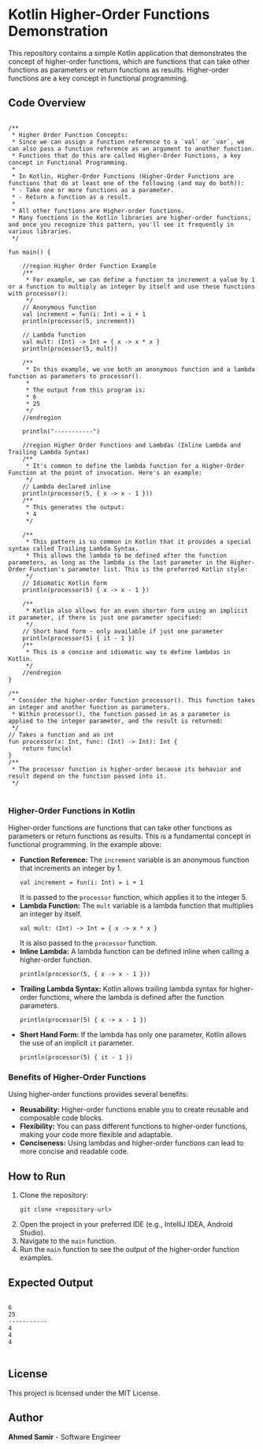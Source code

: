 <body>

<h1>Kotlin Higher-Order Functions Demonstration</h1>

<p>This repository contains a simple Kotlin application that demonstrates the concept of higher-order functions, which are functions that can take other functions as parameters or return functions as results. Higher-order functions are a key concept in functional programming.</p>

<h2>Code Overview</h2>

<pre>
<code>
/**
 * Higher Order Function Concepts:
 * Since we can assign a function reference to a `val` or `var`, we can also pass a function reference as an argument to another function.
 * Functions that do this are called Higher-Order Functions, a key concept in Functional Programming.
 *
 * In Kotlin, Higher-Order Functions (Higher-Order Functions are functions that do at least one of the following (and may do both)):
 * - Take one or more functions as a parameter.
 * - Return a function as a result.
 *
 * All other functions are Higher-order functions.
 * Many functions in the Kotlin libraries are higher-order functions, and once you recognize this pattern, you'll see it frequently in various libraries.
 */

fun main() {

    //region Higher Order Function Example
    /**
     * For example, we can define a function to increment a value by 1 or a function to multiply an integer by itself and use these functions with processor():
     */
    // Anonymous function
    val increment = fun(i: Int) = i + 1
    println(processor(5, increment))

    // Lambda function
    val mult: (Int) -> Int = { x -> x * x }
    println(processor(5, mult))

    /**
     * In this example, we use both an anonymous function and a lambda function as parameters to processor().
     *
     * The output from this program is:
     * 6
     * 25
     */
    //endregion

    println("-----------")

    //region Higher Order Functions and Lambdas (Inline Lambda and Trailing Lambda Syntax)
    /**
     * It's common to define the lambda function for a Higher-Order Function at the point of invocation. Here's an example:
     */
    // Lambda declared inline
    println(processor(5, { x -> x - 1 }))
    /**
     * This generates the output:
     * 4
     */

    /**
     * This pattern is so common in Kotlin that it provides a special syntax called Trailing Lambda Syntax.
     * This allows the lambda to be defined after the function parameters, as long as the lambda is the last parameter in the Higher-Order Function's parameter list. This is the preferred Kotlin style:
     */
    // Idiomatic Kotlin form
    println(processor(5) { x -> x - 1 })

    /**
     * Kotlin also allows for an even shorter form using an implicit it parameter, if there is just one parameter specified:
     */
    // Short hand form - only available if just one parameter
    println(processor(5) { it - 1 })
    /**
     * This is a concise and idiomatic way to define lambdas in Kotlin.
     */
    //endregion
}

/**
 * Consider the higher-order function processor(). This function takes an integer and another function as parameters.
 * Within processor(), the function passed in as a parameter is applied to the integer parameter, and the result is returned:
 */
// Takes a function and an int
fun processor(x: Int, func: (Int) -> Int): Int {
    return func(x)
}
/**
 * The processor function is higher-order because its behavior and result depend on the function passed into it.
 */
</code>
</pre>

<h3>Higher-Order Functions in Kotlin</h3>

<p>Higher-order functions are functions that can take other functions as parameters or return functions as results. This is a fundamental concept in functional programming. In the example above:</p>

<ul>
    <li><strong>Function Reference:</strong> The <code>increment</code> variable is an anonymous function that increments an integer by 1.
        <pre><code>val increment = fun(i: Int) = i + 1</code></pre>
        It is passed to the <code>processor</code> function, which applies it to the integer 5.
    </li>
    <li><strong>Lambda Function:</strong> The <code>mult</code> variable is a lambda function that multiplies an integer by itself.
        <pre><code>val mult: (Int) -> Int = { x -> x * x }</code></pre>
        It is also passed to the <code>processor</code> function.
    </li>
    <li><strong>Inline Lambda:</strong> A lambda function can be defined inline when calling a higher-order function.
        <pre><code>println(processor(5, { x -> x - 1 }))</code></pre>
    </li>
    <li><strong>Trailing Lambda Syntax:</strong> Kotlin allows trailing lambda syntax for higher-order functions, where the lambda is defined after the function parameters.
        <pre><code>println(processor(5) { x -> x - 1 })</code></pre>
    </li>
    <li><strong>Short Hand Form:</strong> If the lambda has only one parameter, Kotlin allows the use of an implicit <code>it</code> parameter.
        <pre><code>println(processor(5) { it - 1 })</code></pre>
    </li>
</ul>

<h3>Benefits of Higher-Order Functions</h3>

<p>Using higher-order functions provides several benefits:</p>

<ul>
    <li><strong>Reusability:</strong> Higher-order functions enable you to create reusable and composable code blocks.</li>
    <li><strong>Flexibility:</strong> You can pass different functions to higher-order functions, making your code more flexible and adaptable.</li>
    <li><strong>Conciseness:</strong> Using lambdas and higher-order functions can lead to more concise and readable code.</li>
</ul>

<h2>How to Run</h2>

<ol>
    <li>Clone the repository:
        <pre><code>git clone &lt;repository-url&gt;</code></pre>
    </li>
    <li>Open the project in your preferred IDE (e.g., IntelliJ IDEA, Android Studio).</li>
    <li>Navigate to the <code>main</code> function.</li>
    <li>Run the <code>main</code> function to see the output of the higher-order function examples.</li>
</ol>

<h2>Expected Output</h2>

<pre>
<code>
6
25
-----------
4
4
4
</code>
</pre>

<h2>License</h2>

<p>This project is licensed under the MIT License.</p>

<h2>Author</h2>

<p><strong>Ahmed Samir</strong> - Software Engineer</p>

</body>
</html>
